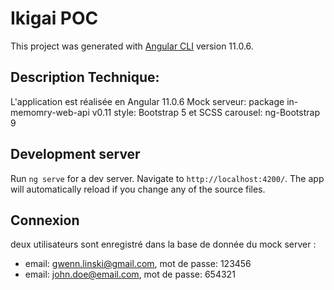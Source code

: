 # Ikigai POC

This project was generated with [Angular CLI](https://github.com/angular/angular-cli) version 11.0.6.

## Description Technique:
L'application est réalisée en Angular 11.0.6
Mock serveur: package in-memomry-web-api v0.11
style: Bootstrap 5 et SCSS
carousel: ng-Bootstrap 9


## Development server

Run `ng serve` for a dev server. Navigate to `http://localhost:4200/`. The app will automatically reload if you change any of the source files.

## Connexion

deux utilisateurs sont enregistré dans la base de donnée du mock server : 
 - email: gwenn.linski@gmail.com, mot de passe: 123456
 - email: john.doe@email.com, mot de passe: 654321
